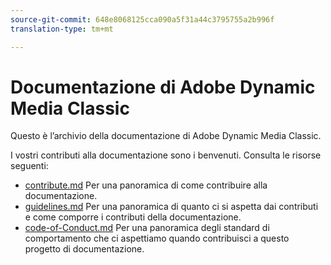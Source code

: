 ```yaml
---
source-git-commit: 648e8068125cca090a5f31a44c3795755a2b996f
translation-type: tm+mt

---
```

# Documentazione di Adobe Dynamic Media Classic

Questo è l’archivio della documentazione di Adobe Dynamic Media Classic.

I vostri contributi alla documentazione sono i benvenuti. Consulta le risorse seguenti:

* [contribute.md](contributing.md) Per una panoramica di come contribuire alla documentazione.
* [guidelines.md](guidelines.md) Per una panoramica di quanto ci si aspetta dai contributi e come comporre i contributi della documentazione.
* [code-of-Conduct.md](code-of-conduct.md) Per una panoramica degli standard di comportamento che ci aspettiamo quando contribuisci a questo progetto di documentazione.
